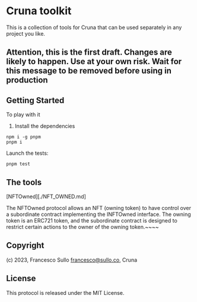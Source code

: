 # Cruna toolkit

This is a collection of tools for Cruna that can be used separately in any project you like.

## Attention, this is the first draft. Changes are likely to happen. Use at your own risk. Wait for this message to be removed before using in production

## Getting Started

To play with it

1. Install the dependencies
``` 
npm i -g pnpm
pnpm i 
```

Launch the tests:
``` 
pnpm test
```

## The tools

[NFTOwned][./NFT_OWNED.md]

The NFTOwned protocol allows an NFT (owning token) to have control over a subordinate contract implementing the INFTOwned interface. The owning token is an ERC721 token, and the subordinate contract is designed to restrict certain actions to the owner of the owning token.~~~~

## Copyright

(c) 2023, Francesco Sullo <francesco@sullo.co>, Cruna 

## License

This protocol is released under the MIT License.
